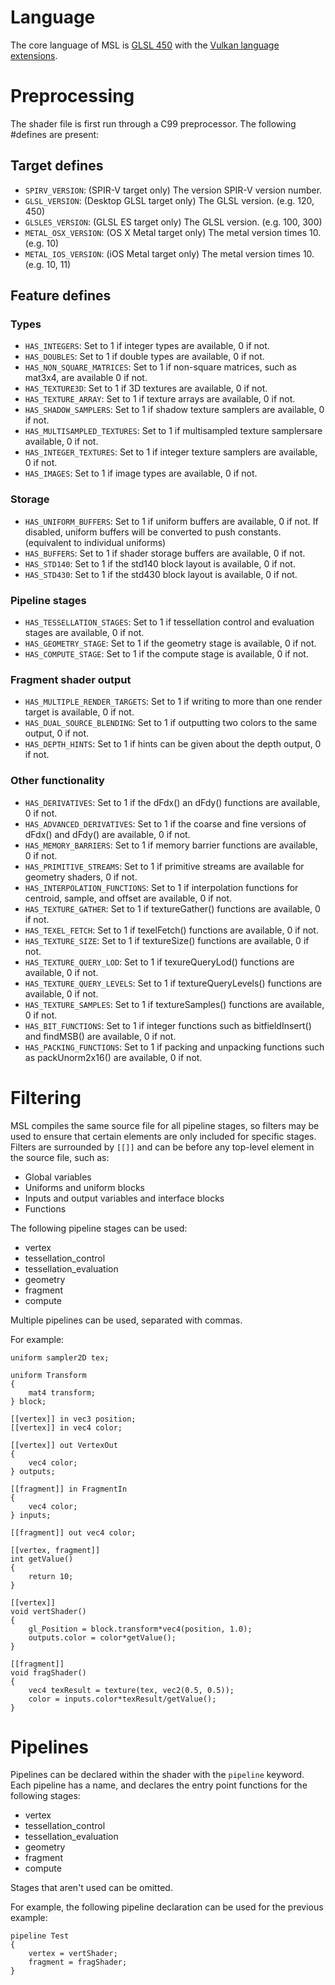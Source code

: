# Language

The core language of MSL is [GLSL 450](https://www.opengl.org/registry/doc/GLSLangSpec.4.50.pdf) with the [Vulkan language extensions](https://www.khronos.org/registry/vulkan/specs/misc/GL_KHR_vulkan_glsl.txt).

# Preprocessing

The shader file is first run through a C99 preprocessor. The following \#defines are present:

## Target defines

* `SPIRV_VERSION`: (SPIR-V target only) The version SPIR-V version number.
* `GLSL_VERSION`: (Desktop GLSL target only) The GLSL version. (e.g. 120, 450)
* `GLSLES_VERSION`: (GLSL ES target only) The GLSL version. (e.g. 100, 300)
* `METAL_OSX_VERSION`: (OS X Metal target only) The metal version times 10. (e.g. 10)
* `METAL_IOS_VERSION`: (iOS Metal target only) The metal version times 10. (e.g. 10, 11)

## Feature defines

### Types

* `HAS_INTEGERS`: Set to 1 if integer types are available, 0 if not.
* `HAS_DOUBLES`: Set to 1 if double types are available, 0 if not.
* `HAS_NON_SQUARE_MATRICES`: Set to 1 if non-square matrices, such as mat3x4, are available 0 if not.
* `HAS_TEXTURE3D`: Set to 1 if 3D textures are available, 0 if not.
* `HAS_TEXTURE_ARRAY`: Set to 1 if texture arrays are available, 0 if not.
* `HAS_SHADOW_SAMPLERS`: Set to 1 if shadow texture samplers are available, 0 if not.
* `HAS_MULTISAMPLED_TEXTURES`: Set to 1 if multisampled texture samplersare available, 0 if not.
* `HAS_INTEGER_TEXTURES`: Set to 1 if integer texture samplers are available, 0 if not.
* `HAS_IMAGES`: Set to 1 if image types are available, 0 if not.

### Storage

* `HAS_UNIFORM_BUFFERS`: Set to 1 if uniform buffers are available, 0 if not. If disabled, uniform buffers will be converted to push constants.(equivalent to individual uniforms)
* `HAS_BUFFERS`: Set to 1 if shader storage buffers are available, 0 if not.
* `HAS_STD140`: Set to 1 if the std140 block layout is available, 0 if not.
* `HAS_STD430`: Set to 1 if the std430 block layout is available, 0 if not.

### Pipeline stages

* `HAS_TESSELLATION_STAGES`: Set to 1 if tessellation control and evaluation stages are available, 0 if not.
* `HAS_GEOMETRY_STAGE`: Set to 1 if the geometry stage is available, 0 if not.
* `HAS_COMPUTE_STAGE`: Set to 1 if the compute stage is available, 0 if not.

### Fragment shader output

* `HAS_MULTIPLE_RENDER_TARGETS`: Set to 1 if writing to more than one render target is available, 0 if not.
* `HAS_DUAL_SOURCE_BLENDING`: Set to 1 if outputting two colors to the same output, 0 if not.
* `HAS_DEPTH_HINTS`: Set to 1 if hints can be given about the depth output, 0 if not.

### Other functionality

* `HAS_DERIVATIVES`: Set to 1 if the dFdx() an dFdy() functions are available, 0 if not.
* `HAS_ADVANCED_DERIVATIVES`: Set to 1 if the coarse and fine versions of dFdx() and dFdy() are available, 0 if not.
* `HAS_MEMORY_BARRIERS`: Set to 1 if memory barrier functions are available, 0 if not.
* `HAS_PRIMITIVE_STREAMS`: Set to 1 if primitive streams are available for geometry shaders, 0 if not.
* `HAS_INTERPOLATION_FUNCTIONS`: Set to 1 if interpolation functions for centroid, sample, and offset are available, 0 if not.
* `HAS_TEXTURE_GATHER`: Set to 1 if textureGather() functions are available, 0 if not.
* `HAS_TEXEL_FETCH`: Set to 1 if texelFetch() functions are available, 0 if not.
* `HAS_TEXTURE_SIZE`: Set to 1 if textureSize() functions are available, 0 if not.
* `HAS_TEXTURE_QUERY_LOD`: Set to 1 if texureQueryLod() functions are available, 0 if not.
* `HAS_TEXTURE_QUERY_LEVELS`: Set to 1 if textureQueryLevels() functions are available, 0 if not.
* `HAS_TEXTURE_SAMPLES`: Set to 1 if textureSamples() functions are available, 0 if not.
* `HAS_BIT_FUNCTIONS`: Set to 1 if integer functions such as bitfieldInsert() and findMSB() are available, 0 if not.
* `HAS_PACKING_FUNCTIONS`: Set to 1 if packing and unpacking functions such as packUnorm2x16() are available, 0 if not.

# Filtering

MSL compiles the same source file for all pipeline stages, so filters may be used to ensure that certain elements are only included for specific stages. Filters are surrounded by `[[]]` and can be before any top-level element in the source file, such as:

* Global variables
* Uniforms and uniform blocks
* Inputs and output variables and interface blocks
* Functions

The following pipeline stages can be used:

* vertex
* tessellation_control
* tessellation_evaluation
* geometry
* fragment
* compute

Multiple pipelines can be used, separated with commas.

For example:

	uniform sampler2D tex;

	uniform Transform
	{
		mat4 transform;
	} block;

	[[vertex]] in vec3 position;
	[[vertex]] in vec4 color;

	[[vertex]] out VertexOut
	{
		vec4 color;
	} outputs;

	[[fragment]] in FragmentIn
	{
		vec4 color;
	} inputs;

	[[fragment]] out vec4 color;

	[[vertex, fragment]]
	int getValue()
	{
		return 10;
	}

	[[vertex]]
	void vertShader()
	{
		gl_Position = block.transform*vec4(position, 1.0);
		outputs.color = color*getValue();
	}

	[[fragment]]
	void fragShader()
	{
		vec4 texResult = texture(tex, vec2(0.5, 0.5));
		color = inputs.color*texResult/getValue();
	}

# Pipelines

Pipelines can be declared within the shader with the `pipeline` keyword. Each pipeline has a name, and declares the entry point functions for the following stages:

* vertex
* tessellation_control
* tessellation_evaluation
* geometry
* fragment
* compute

Stages that aren't used can be omitted.

For example, the following pipeline declaration can be used for the previous example:

	pipeline Test
	{
		vertex = vertShader;
		fragment = fragShader;
	}
